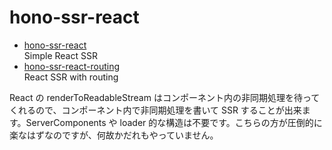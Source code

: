 # hono-ssr-react

- [hono-ssr-react](packages/hono-ssr-react/README.md)  
  Simple React SSR
- [hono-ssr-react-routing](packages/hono-ssr-react-routing/README.md)  
  React SSR with routing

React の renderToReadableStream はコンポーネント内の非同期処理を待ってくれるので、コンポーネント内で非同期処理を書いて SSR することが出来ます。ServerComponents や loader 的な構造は不要です。こちらの方が圧倒的に楽なはずなのですが、何故かだれもやっていません。
